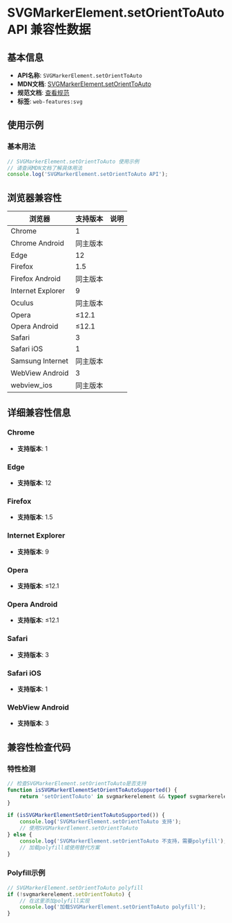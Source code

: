 # SVGMarkerElement.setOrientToAuto API 兼容性数据

## 基本信息

- **API名称**: `SVGMarkerElement.setOrientToAuto`
- **MDN文档**: [SVGMarkerElement.setOrientToAuto](https://developer.mozilla.org/docs/Web/API/SVGMarkerElement/setOrientToAuto)
- **规范文档**: [查看规范](https://svgwg.org/svg2-draft/painting.html#__svg__SVGMarkerElement__setOrientToAuto)
- **标签**: `web-features:svg`

## 使用示例

### 基本用法

```javascript
// SVGMarkerElement.setOrientToAuto 使用示例
// 请查阅MDN文档了解具体用法
console.log('SVGMarkerElement.setOrientToAuto API');
```

## 浏览器兼容性

| 浏览器 | 支持版本 | 说明 |
|--------|----------|------|
| Chrome | 1 |  |
| Chrome Android | 同主版本 |  |
| Edge | 12 |  |
| Firefox | 1.5 |  |
| Firefox Android | 同主版本 |  |
| Internet Explorer | 9 |  |
| Oculus | 同主版本 |  |
| Opera | ≤12.1 |  |
| Opera Android | ≤12.1 |  |
| Safari | 3 |  |
| Safari iOS | 1 |  |
| Samsung Internet | 同主版本 |  |
| WebView Android | 3 |  |
| webview_ios | 同主版本 |  |

## 详细兼容性信息

### Chrome

- **支持版本**: 1

### Edge

- **支持版本**: 12

### Firefox

- **支持版本**: 1.5

### Internet Explorer

- **支持版本**: 9

### Opera

- **支持版本**: ≤12.1

### Opera Android

- **支持版本**: ≤12.1

### Safari

- **支持版本**: 3

### Safari iOS

- **支持版本**: 1

### WebView Android

- **支持版本**: 3

## 兼容性检查代码

### 特性检测

```javascript
// 检查SVGMarkerElement.setOrientToAuto是否支持
function isSVGMarkerElementSetOrientToAutoSupported() {
    return 'setOrientToAuto' in svgmarkerelement && typeof svgmarkerelement.setOrientToAuto === 'function';
}

if (isSVGMarkerElementSetOrientToAutoSupported()) {
    console.log('SVGMarkerElement.setOrientToAuto 支持');
    // 使用SVGMarkerElement.setOrientToAuto
} else {
    console.log('SVGMarkerElement.setOrientToAuto 不支持，需要polyfill');
    // 加载polyfill或使用替代方案
}
```

### Polyfill示例

```javascript
// SVGMarkerElement.setOrientToAuto polyfill
if (!svgmarkerelement.setOrientToAuto) {
    // 在这里添加polyfill实现
    console.log('加载SVGMarkerElement.setOrientToAuto polyfill');
}
```

